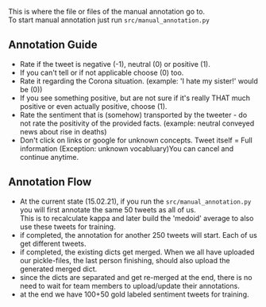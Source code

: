 This is where the file or files of the manual annotation go to.  
To start manual annotation just run ``src/manual_annotation.py ``


## Annotation Guide
- Rate if the tweet is negative (-1), neutral (0) or positive (1).
- If you can't tell or if not applicable choose (0) too.
- Rate it regarding the Corona situation. (example: 'I hate my sister!' would be (0))
- If you see something positive, but are not sure if it's really THAT much positive or even actually positive, choose (1).
- Rate the sentiment that is (somehow) transported by the tweeter - do not rate the positivity of the provided facts. (example: neutral conveyed news about rise in deaths)
- Don't click on links or google for unknown concepts. Tweet itself = Full information (Exception: unknown vocabluary)You can cancel and continue anytime.

## Annotation Flow
- At the current state (15.02.21), if you run the ``src/manual_annotation.py `` you will first annotate the same 50 tweets as all of us.  
This is to recalculate kappa and later build the 'medoid' average to also use these tweets for training.
- if completed, the annotation for another 250 tweets will start. Each of us get different tweets.
- if completed, the existing dicts get merged. When we all have uploaded our pickle-files, the last person finishing, should also upload the generated merged dict.
- since the dicts are separated and get re-merged at the end, there is no need to wait for team members to upload/update their annotations.
- at the end we have 100+50 gold labeled sentiment tweets for training.